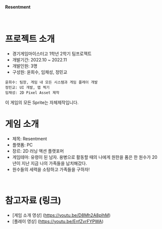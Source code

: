 #### Resentment

<Resebtnebt>
 <br/>
 
# 프로젝트 소개
- 경기게임마이스터고 1학년 2학기 팀프로젝트
- 개발기간: 2022.10 ~ 2022.11
- 개발인원: 3명
- 구성원: 윤희수, 임채성, 정민교  
```
윤희수: 팀장, 게임 내 모든 시스템과 게임 플레이 개발
정민교: UI 개발, 맵 찍기
임채성: 2D Pixel Asset 제작
```
이 게임의 모든 Sprite는 자체제작입니다.
<br/>

 
# 게임 소개
- 제목: Resentment
- 플랫폼: PC
- 장르: 2D 러닝 액션 플랫포머
- 게임테마: 유령이 된 남자. 용병으로 활동할 때의 나에게 원한을 품은 한 원수가 20년이 지난 지금 나의 가족들을 납치해갔다. 
- 원수들의 세력을 소탕하고 가족들을 구하자!
<br/>
 
 
# 참고자료 (링크)
- [게임 소개 영상] (https://youtu.be/D8Mh2A8plhM)
- [플레이 영상] (https://youtu.be/EnfZvrFYPWA)
 
